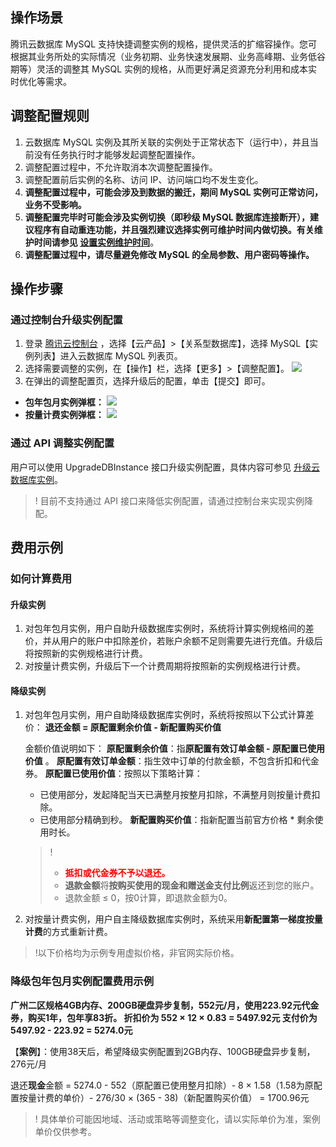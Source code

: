## 操作场景
腾讯云数据库 MySQL 支持快捷调整实例的规格，提供灵活的扩缩容操作。您可根据其业务所处的实际情况（业务初期、业务快速发展期、业务高峰期、业务低谷期等）灵活的调整其 MySQL 实例的规格，从而更好满足资源充分利用和成本实时优化等需求。

<span id="guize"></span>
## 调整配置规则
 1. 云数据库 MySQL 实例及其所关联的实例处于正常状态下（运行中），并且当前没有任务执行时才能够发起调整配置操作。
 2. 调整配置过程中，不允许取消本次调整配置操作。
 3. 调整配置前后实例的名称、访问 IP、访问端口均不发生变化。
 4. **调整配置过程中，可能会涉及到数据的搬迁，期间 MySQL 实例可正常访问，业务不受影响。**
 5. **调整配置完毕时可能会涉及实例切换（即秒级 MySQL 数据库连接断开），建议程序有自动重连功能，并且强烈建议选择实例可维护时间内做切换。有关维护时间请参见 [设置实例维护时间](https://intl.cloud.tencent.com/document/product/236/10929)**。
 6. **调整配置过程中，请尽量避免修改 MySQL 的全局参数、用户密码等操作。**

## 操作步骤
### 通过控制台升级实例配置
1. 登录 [腾讯云控制台](https://console.cloud.tencent.com/) ，选择【云产品】>【关系型数据库】，选择 MySQL【实例列表】进入云数据库 MySQL 列表页。
2. 选择需要调整的实例，在【操作】栏，选择【更多】>【调整配置】。
![](https://main.qcloudimg.com/raw/0b72a001f5c55882fb9377f46688a2f6.png)
3. 在弹出的调整配置页，选择升级后的配置，单击【提交】即可。
 - **包年包月实例弹框：**
![](https://main.qcloudimg.com/raw/c8591eec3dda2a8b31d53ebe8798a817.png)
 - **按量计费实例弹框：**
![](https://main.qcloudimg.com/raw/820545c8cde71f6d94a52dd18b875174.png)

### 通过 API 调整实例配置
用户可以使用 UpgradeDBInstance 接口升级实例配置，具体内容可参见 [升级云数据库实例](https://cloud.tencent.com/document/product/236/15876)。
>! 目前不支持通过 API 接口来降低实例配置，请通过控制台来实现实例降配。

## 费用示例
### 如何计算费用
#### 升级实例
1. 对包年包月实例，用户自助升级数据库实例时，系统将计算实例规格间的差价，并从用户的账户中扣除差价，若账户余额不足则需要先进行充值。升级后将按照新的实例规格进行计费。
2. 对按量计费实例，升级后下一个计费周期将按照新的实例规格进行计费。
<span id = "degrade_billing"></span>

#### 降级实例
1. 对包年包月实例，用户自助降级数据库实例时，系统将按照以下公式计算差价：
	**退还金额 = 原配置剩余价值  - 新配置购买价值**
	
	金额价值说明如下：
	**原配置剩余价值**：指**原配置有效订单金额 - 原配置已使用价值** 。
 	**原配置有效订单金额**：指生效中订单的付款金额，不包含折扣和代金券。
	**原配置已使用价值**：按照以下策略计算：
 	  - 已使用部分，发起降配当天已满整月按整月扣除，不满整月则按量计费扣除。
 	  - 已使用部分精确到秒。
	**新配置购买价值**：指新配置当前官方价格 * 剩余使用时长。

	>!
 	>- **<font color="red">抵扣或代金券不予以退还。</font>**
	>- **退款金额**将**按购买使用的现金和赠送金支付比例**返还到您的账户。
	>- 退款金额 ≤ 0，按0计算，即退款金额为0。
 	
2. 对按量计费实例，用户自主降级数据库实例时，系统采用**新配置第一梯度按量计费**的方式重新计费。

>!以下价格均为示例专用虚拟价格，非官网实际价格。
 
### 降级包年包月实例配置费用示例
**广州二区规格4GB内存、200GB硬盘异步复制，552元/月，使用223.92元代金券，购买1年，包年享83折。
折扣价为 552 × 12 × 0.83 = 5497.92元
支付价为 5497.92 - 223.92 = 5274.0元**

【**案例**】：使用38天后，希望降级实例配置到2GB内存、100GB硬盘异步复制，276元/月 

退还**现金**金额 = 5274.0 - 552（原配置已使用整月扣除）- 8 × 1.58（1.58为原配置按量计费的单价）- 276/30 × (365 - 38)（新配置购买价值） = 1700.96元

>! 具体单价可能因地域、活动或策略等调整变化，请以实际单价为准，案例单价仅供参考。
